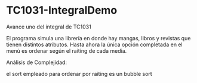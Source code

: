 # TC1031-IntegralDemo
Avance uno del integral de TC1031

El programa simula una librería en donde hay mangas, libros y revistas que tienen distintos atributos.
Hasta ahora la única opción completada en el menú es ordenar según el raiting de cada media. 

Análisis de Complejidad:

el sort empleado para ordenar por raiting es un bubble sort 

